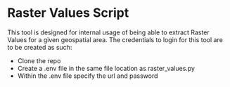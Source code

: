 # Raster Values Script

This tool is designed for internal usage of being able to extract Raster Values for a given geospatial area.
The credentials to login for this tool are to be created as such:

- Clone the repo
- Create a .env file in the same file location as raster_values.py
- Within the .env file specify the url and password

